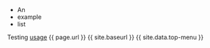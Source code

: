 
* An
* example
* list

Testing [usage](./USAGE.md) {{ page.url }} {{ site.baseurl }} {{ site.data.top-menu }}

